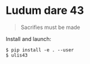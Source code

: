# Ludum dare 43

> Sacrifies must be made

Install and launch:

```
$ pip install -e . --user
$ ulis43
```
